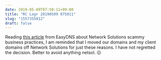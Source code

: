 ```yaml
---
date: 2019-05-09T07:50:11+09:00
title: "RC Logr 20190509 075011"
slug: "1557355812"
draft: false
---
```


Reading [this article](https://easydns.com/blog/2019/05/03/network-solutions-scammy-bullshit-signup-funnel/) from EasyDNS about Network Solutions scammy business practices, I am reminded that I moved our domains and my client domains off Network Solutions for just these reasons. I have not regretted the decision. Better to avoid anything netsol. 😖
